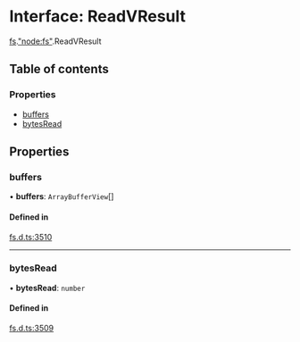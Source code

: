 # Interface: ReadVResult

[fs](../modules/fs.md).["node:fs"](../modules/fs._node_fs_.md).ReadVResult

## Table of contents

### Properties

- [buffers](fs._node_fs_.ReadVResult.md#buffers)
- [bytesRead](fs._node_fs_.ReadVResult.md#bytesread)

## Properties

### buffers

• **buffers**: `ArrayBufferView`[]

#### Defined in

[fs.d.ts:3510](https://github.com/goodcodedev/bun-types/blob/8bd1b3a/fs.d.ts#L3510)

___

### bytesRead

• **bytesRead**: `number`

#### Defined in

[fs.d.ts:3509](https://github.com/goodcodedev/bun-types/blob/8bd1b3a/fs.d.ts#L3509)
